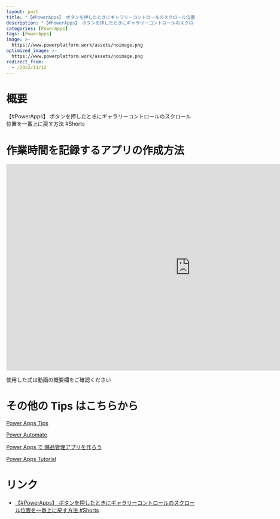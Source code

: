 ```yaml
---
layout: post
title: "【#PowerApps】 ボタンを押したときにギャラリーコントロールのスクロール位置を一番上に戻す方法  #Shorts"
description: "【#PowerApps】 ボタンを押したときにギャラリーコントロールのスクロール位置を一番上に戻す方法  #Shortsを動画で分かりやすく解説"
categories: [PowerApps]
tags: [PowerApps]
image: >-
  https://www.powerplatform.work/assets/noimage.png
optimized_image: >-
  https://www.powerplatform.work/assets/noimage.png
redirect_from:
  - /2022/11/12
---
```



#  概要

【#PowerApps】 ボタンを押したときにギャラリーコントロールのスクロール位置を一番上に戻す方法  #Shorts


# 作業時間を記録するアプリの作成方法

<iframe width="983" height="553" src="https://www.youtube.com/embed/Cyl8R007lqg" title="YouTube video player" frameborder="0" allow="accelerometer; autoplay; clipboard-write; encrypted-media; gyroscope; picture-in-picture" allowfullscreen></iframe>


使用した式は動画の概要欄をご確認ください


# その他の Tips はこちらから

[Power Apps Tips](https://www.youtube.com/watch?v=VrAQf3JQ7yM&list=PLVhFi1fb3DqakSLVMn22DDcySXh9jtzi- )


[Power Automate](https://www.youtube.com/watch?v=-YnJYT0ASEM&list=PLVhFi1fb3Dqbzic6GieqnLFgD3aTj-eHA)


[Power Apps で 備品管理アプリを作ろう](https://www.youtube.com/playlist?list=PLVhFi1fb3DqZM3HKb8Hea6XEL96990Fyn)


[Power Apps Tutorial](https://www.youtube.com/playlist?list=PLVhFi1fb3DqalxpL974VvAJvV4iWoSbe_)


# リンク


- [【#PowerApps】 ボタンを押したときにギャラリーコントロールのスクロール位置を一番上に戻す方法  #Shorts](https://www.youtube.com/watch?v=Cyl8R007lqg)

